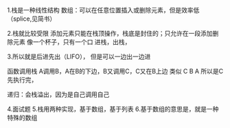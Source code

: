 1.栈是一种线性结构
数组：可以在任意位置插入或删除元素，但是效率低（splice,见简书）

2.栈就比较受限
添加元素只能在栈顶操作，栈底是封住的；只允许在一段添加删除元素
像一个杯子，只有一个口
进栈，出栈，

3.所以就是后进先出（LIFO），
但是可以一边出一边进

函数调用栈
A调用B，A在B的下边，B又调用C，C又在B上边
类似
C
B
A
所以是C先执行完，


递归：会栈溢出，因为是自己调用自己


4.面试题
5.栈用两种实现，基于数组，基于列表
6.基于数组的意思是，就是一种特殊的数组


